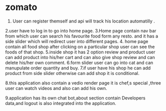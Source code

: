 # zomato
1. User can register themself and api will track his location automatilly .

2.user have to log in to go into home page.
3.Home page contain nav bar from which user can search his favourite food form any resto.  and it has a side slider which will redirect user into different pages. 
4. home page contain all food shop after clicking on a particular shop user can see the foods of that shop.
5.inside shop it has 2 option review and product user can add product into his/her cart and can also give shop review and can delete his/her own comment.
6.form slider user can go into cat and can manupulate order quantity and buy.
7.if user have his shop he can add product from side slider otherwise can add shop it is conditional.

8.this application also contain a vedio render page it is chef,s special ,three user can watch videos and also can add his own.

9.application has its own chat bot,about section contain Developers data,and logout is also integrated into the application.
